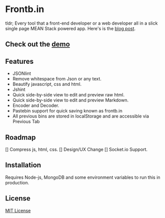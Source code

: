 # Frontb.in

tldr; Every tool that a front-end developer or a web developer all in a slick single page MEAN Stack powered app. Here's is the [blog post](http://blog.jaykanakiya.com/the-front-end-tab/).

## Check out the [demo](http://frontb.in)

## Features

- JSONlint
- Remove whitespace from Json or any text.
- Beautify javascript, css and html.
- Jshint
- Quick side-by-side view to edit and preview raw html.
- Quick side-by-side view to edit and preview Markdown.
- Encoder and Decoder.
- Pastebin support for quick saving known as frontb.in
- All previous bins are stored in localStorage and are accessible via Previous Tab

## Roadmap

[] Compress js, html, css.
[] Design/UX Change
[] Socket.io Support.

## Installation

Requires Node-js, MongoDB and some environment variables to run this in production.

## License

[MIT License](https://github.com/kanakiyajay/front-end-tab/blob/master/LICENSE)